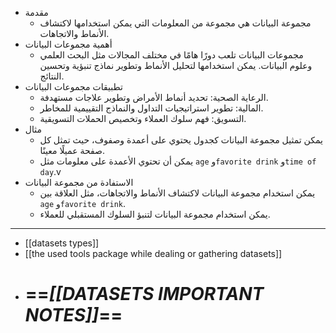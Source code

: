 - مقدمة
	- مجموعة البيانات هي مجموعة من المعلومات التي يمكن استخدامها لاكتشاف الأنماط والاتجاهات.
- أهمية مجموعات البيانات
	- مجموعات البيانات تلعب دورًا هامًا في مختلف المجالات مثل البحث العلمي وعلوم البيانات. يمكن استخدامها لتحليل الأنماط وتطوير نماذج تنبؤية وتحسين النتائج.
- تطبيقات مجموعات البيانات
	- الرعاية الصحية: تحديد أنماط الأمراض وتطوير علاجات مستهدفة.
	- المالية: تطوير استراتيجيات التداول والنماذج التقييمية للمخاطر.
	- التسويق: فهم سلوك العملاء وتخصيص الحملات التسويقية.
- مثال
	- يمكن تمثيل مجموعة البيانات كجدول يحتوي على أعمدة وصفوف، حيث تمثل كل صفحة عميلًا معينًا.
	- يمكن أن تحتوي الأعمدة على معلومات مثل `age` و`favorite drink` و`time of day`.v
- الاستفادة من مجموعة البيانات
	- يمكن استخدام مجموعة البيانات لاكتشاف الأنماط والاتجاهات، مثل العلاقة بين `age` و`favorite drink`.
	- يمكن استخدام مجموعة البيانات لتنبؤ السلوك المستقبلي للعملاء.
----
 - [[datasets types]]
 - [[the used tools package while dealing or gathering datasets]]
 - # ==***[[DATASETS IMPORTANT NOTES]]***==
   

